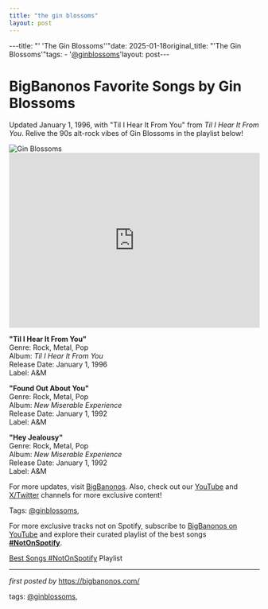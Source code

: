 ```yaml
---
title: "the gin blossoms"
layout: post
---
```

---title: "' 'The Gin Blossoms''"date: 2025-01-18original_title: "'The Gin Blossoms'"tags:  - '[@ginblossoms](/tags/ginblossoms/)'layout: post---<!-- Title of the Post --><h1 >BigBanonos Favorite Songs by Gin Blossoms</h1> <!-- Introductory Text --><p >Updated January 1, 1996, with "Til I Hear It From You" from <em>Til I Hear It From You</em>. Relive the 90s alt-rock vibes of Gin Blossoms in the playlist below!</p> <!-- Featured Image --><div > <img src="https://i.scdn.co/image/ab6761610000e5eb5c0f1358900eef3ae120f159" alt="Gin Blossoms" /></div> <!-- Spotify Embed --><div > <iframe src="https://open.spotify.com/embed/playlist/75mrYiK3v2yMWqTE3imnzk?utm_source=generator" width="100%" height="352" frameborder="0" allowfullscreen="" allow="autoplay; clipboard-write; encrypted-media; fullscreen; picture-in-picture" loading="lazy"></iframe></div> <!-- Song Information --><div > <p><strong>"Til I Hear It From You"</strong><br> Genre: Rock, Metal, Pop<br> Album: <em>Til I Hear It From You</em><br> Release Date: January 1, 1996<br> Label: A&M</p> <p><strong>"Found Out About You"</strong><br> Genre: Rock, Metal, Pop<br> Album: <em>New Miserable Experience</em><br> Release Date: January 1, 1992<br> Label: A&M</p> <p><strong>"Hey Jealousy"</strong><br> Genre: Rock, Metal, Pop<br> Album: <em>New Miserable Experience</em><br> Release Date: January 1, 1992<br> Label: A&M</p></div> <!-- Footer Links --><div > <p>For more updates, visit <a href="https://bigbanonos.com/" target="_blank">BigBanonos</a>. Also, check out our <a href="https://www.youtube.com/[@BigBanonos](/tags/BigBanonos/)" target="_blank">YouTube</a> and <a href="https://x.com/bigbanonos" target="_blank">X/Twitter</a> channels for more exclusive content!</p></div> <!-- Tags --><p >Tags: [@ginblossoms](/tags/ginblossoms/),</p><!--Subscribe and Playlist Links--><div>    <p>For more exclusive tracks not on Spotify, subscribe to <a href="https://www.youtube.com/[@BigBanonos](/tags/BigBanonos/)" target="_blank">BigBanonos on YouTube</a> and explore their curated playlist of the best songs <strong>[#NotOnSpotify](/tags/NotOnSpotify/)</strong>.</p>    <p><a href="https://www.youtube.com/playlist?list=PLtuNtuTatqI0kFahUCbtbfenC_ET5O_tr" target="_blank">Best Songs [#NotOnSpotify](/tags/NotOnSpotify/) Playlist<br /></a></p></div><hr /><p><em>first posted by</em> <a href="https://bigbanonos.com/" rel="noopener" target="_new">https://bigbanonos.com/</a></p><p>tags: [@ginblossoms](/tags/ginblossoms/),</p>